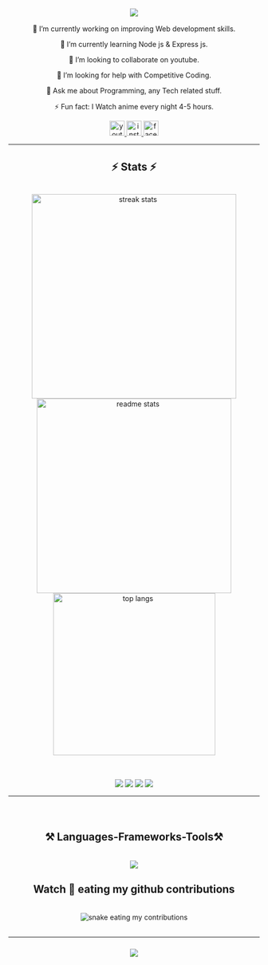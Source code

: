 
<h3 align="center">
    <img src="https://readme-typing-svg.herokuapp.com/?font=Righteous&size=35&color=2473F7FF&center=true&vCenter=true&width=500&height=70&duration=4000&lines=Hi+There!+👋;+I'm+Animeredits" />
</h3>
<div align="center"> 
                       
<!-- 📫 How to reach me:-->
 🔭 I’m currently working on improving Web development skills.
 
 🌱 I’m currently learning Node js & Express js.
 
👯 I’m looking to collaborate on youtube.

🤔 I’m looking for help with Competitive Coding.

 💬 Ask me about Programming, any Tech related stuff.

⚡ Fun fact: I Watch anime every night 4-5 hours.

</div>

<div align="center">
  <a href="https://youtube.com/@animeObsesse" target="_blank">
    <img src="https://img.shields.io/static/v1?message=Youtube&logo=youtube&label=&color=CD201F&logoColor=white&labelColor=&style=for-the-badge" height="30" alt="youtube logo"  />
  </a>
  <a href="https://instagram.com/anime_redits?utm_source=qr&igshid=MzNlNGNkZWQ4Mg%3D%3D" target="_blank">
    <img src="https://img.shields.io/static/v1?message=Instagram&logo=instagram&label=&color=E4405F&logoColor=white&labelColor=&style=for-the-badge" height="30" alt="instagram logo"  />
  </a>
  <a href="https://www.facebook.com/profile.php?id=100090634765664&mibextid=9R9pXO" target="_blank">
    <img src="https://img.shields.io/static/v1?message=Facebook&logo=facebook&label=&color=1877F2&logoColor=white&labelColor=&style=for-the-badge" height="30" alt="facebook logo"  />
  </a>
</div>
<hr/>

<h2 align="center">⚡ Stats ⚡</h2>
<br>
<div align=center>
  <img width=410 src="https://streak-stats.demolab.com/?user=animeredits&count_private=true&theme=dracula&border_radius=10" alt="streak stats"/>
  <img width=390 src="https://github-readme-stats.vercel.app/api?username=animeredits&count_private=true&show_icons=true&theme=dracula&rank_icon=github&border_radius=10" alt="readme stats" />
  <br/>
  <img width=325 align="center" src="https://github-readme-stats.vercel.app/api/top-langs/?username=animeredits&hide=HTML&langs_count=8&layout=compact&theme=dracula&border_radius=10&size_weight=0.5&count_weight=0.5&exclude_repo=github-readme-stats" alt="top langs" />

<br/><br/>
![](https://img.shields.io/badge/OS-LINUX-informational?style=plastic&logo=#FCC624&logoColor=white&color=2bbc8a)
![](https://img.shields.io/badge/OS-WINDOWS-informational?style=plastic&logo=<LOGO_NAME>&logoColor=white&color=2bbc8a)
![](https://img.shields.io/badge/CODE-Js-informational?style=plastic&logo=<LOGO_NAME>&logoColor=white&color=2bbc8a)
![](https://img.shields.io/badge/IDE-VSCODE-informational?style=plastic&logo=<LOGO_NAME>&logoColor=white&color=2bbc8a)
    <!--<img src="https://img.shields.io/github/followers/animeredits?label=Follow&style=plastic">
<img src="https://img.shields.io/github/stars/animeredits?label=Stars&style=plastic">-->
<hr/>

###
<br clear="single">

<!--<img align="right" height="180" src="https://media.giphy.com/media/hQ0YSPGNbBVjq/giphy.gif"  />
<br/>-->

<h2 align="center">⚒️ Languages-Frameworks-Tools⚒️ </h2>

<br/>

<div align="center">
    <img src="https://skillicons.dev/icons?i=mongodb,express,react,nodejs,redux,graphql,git,github,html,css,javascript,ts,photoshop,php" /><br>
    <!--<img src="https://skillicons.dev/icons?i=vscode,figma,photoshop,git,github" />-->
</div>


<h2 align="center"> Watch 🐍 eating my github contributions</h2>

<br clear="both">

 <img alt="snake eating my contributions" src="https://raw.githubusercontent.com/animeredits/animeredits/output/github-contribution-grid-snake.svg" />
<br/><br/>
<hr/>

<h3 align="center">
    <img src="https://readme-typing-svg.herokuapp.com/?font=Righteous&size=25&color=2473F7FF&center=true&vCenter=true&width=500&height=70&duration=4000&lines=Thanks+for+visiting!+✌️;+Shoot+me+a+message+on+Instagram!;I'm+always+down+to+collab+:)">
</h3>

<br/>


<!--### 2nd profile
<img align="right" src="https://visitor-badge.laobi.icu/badge?page_id=animeredits.animeredits" />

<h1 align="center">
    <img src="https://readme-typing-svg.herokuapp.com/?font=Righteous&size=35&center=true&vCenter=true&width=500&height=70&duration=5000&lines=Hi+There!+👋;+I'm+Animeredits+Web+Developer" />
</h1>

<h3 align="center">A Web developer from india</h3>

<div align="center">
  
🔭 I’m currently working on improving Web development skills.

🌱 I’m currently learning React js.

👯 I’m looking to collaborate on youtube.

🤔 I’m looking for help with Competitive Coding.

💬 Ask me about Programming, any Tech related stuff.

😄 Pronouns: Her/He.

⚡ Fun fact: I Watch anime every night 4-5 hours.
 
 </div>
 
<div align="center">
  <a href="https://youtube.com/@animerdits" target="_blank">
    <img src="https://img.shields.io/static/v1?message=Youtube&logo=youtube&label=&color=FF0000&logoColor=white&labelColor=&style=for-the-badge" height="35" alt="youtube logo"  />
  </a>
  <a href="https://instagram.com/anime_redits?utm_source=qr&igshid=MzNlNGNkZWQ4Mg%3D%3D" target="_blank">
    <img src="https://img.shields.io/static/v1?message=Instagram&logo=instagram&label=&color=E4405F&logoColor=white&labelColor=&style=for-the-badge" height="35" alt="instagram logo"  />
  </a>
  <a href="https://www.facebook.com/profile.php?id=100090634765664&mibextid=9R9pXO" target="_blank">
    <img src="https://img.shields.io/static/v1?message=Facebook&logo=facebook&label=&color=1877F2&logoColor=white&labelColor=&style=for-the-badge" height="35" alt="facebook logo"  />
  </a>

 <hr/>
 
<h2 align="center">⚒️ Languages-Frameworks-Tools ⚒️</h2>
<br/>
<div align="center">
    <img src="https://skillicons.dev/icons?i=html,css,javascript,react,nextjs,php" /><br>
    <img src="https://skillicons.dev/icons?i=vscode,figma,photoshop,git,github" />
</div>

<br/>
<hr/>

<div align="center">
 <h2 align="center">
    <img src="https://readme-typing-svg.herokuapp.com/?font=Righteous&size=25&center=true&vCenter=true&width=500&height=70&duration=6000&lines=Snake+be+like+:+Look+at+me">
</h2>

  <br>
  <img alt="snake eating my contributions" src="https://raw.githubusercontent.com/animeredits/animeredits/output/github-contribution-grid-snake.svg" />
  
  <br/><br/><br/>
</div>

<hr/>

<h2 align="center">⚡ Stats ⚡</h2>
<br>
<div align=center>
  <img width=390 src="https://streak-stats.demolab.com/?user=animeredits&count_private=true&theme=react&border_radius=10" alt="streak stats"/>
  <img width=390 src="https://github-readme-stats.vercel.app/api?username=animeredits&count_private=true&show_icons=true&theme=react&rank_icon=github&border_radius=10" alt="readme stats" />
  <br/>
  <img width=325 align="center" src="https://github-readme-stats.vercel.app/api/top-langs/?username=animeredits&hide=HTML&langs_count=8&layout=compact&theme=react&border_radius=10&size_weight=0.5&count_weight=0.5&exclude_repo=github-readme-stats" alt="top langs" />
</div>

<br/><br/>
<hr/>

<h3 align="center">
    <img src="https://readme-typing-svg.herokuapp.com/?font=Righteous&size=25&center=true&vCenter=true&width=500&height=70&duration=4000&lines=Thanks+for+visiting!+✌️;+Shoot+me+a+message+on+Instagram!;I'm+always+down+to+collab+:)">
</h3>

<br/>-->


